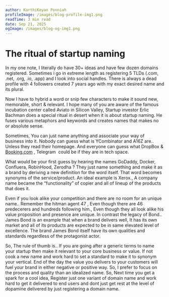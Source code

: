 ```yaml
---
author: KarthiKeyan Ponniah
profileImage: /images/blog-profile-img1.png
readTime: 3 min read
date: Sep 21, 2025
ogImage: /images/blog-og-img1.png
---
```


# The ritual of startup naming

In my one note, I literally do have 30+ ideas and have few dozen domains registered. Sometimes i go in extreme length as registering 5 TLDs (.com, .net, .org, .io, .app) and I look into social handles. There is always a dead profile with 4 followers created 7 years ago with my exact desired name and its plural.

Now I have to hybrid a word or snip few characters to make it sound new, memorable, short & relevant. I hope many of you are aware of the famous incubation center called Aviato in Silicon Valley, Startup investor Erlic Bachman does a special ritual in desert when it is about startup naming. He fuses various metaphors and keywords and creates names that makes no or absolute sense. 

Sometimes, You can just name anything and associate your way of business into it. Nobody can guess what is YCombinator and A16Z are.. Unless they read their homepage. And everyone can guess what DropBox & [Booking.com](http://booking.com/) , Telegram  could be if they are in tech space.

What would be your first guess by hearing the names GoDaddy, Docker, Confluera, RobinHood, 	Zerodha ? They just name something and make it as a brand by deriving a new definition for the word itself. That word becomes synonyms of the service/product. An ideal example is Xerox., A company name became the “functionality” of copier and all of lineup of the products that does it.

Even if you look alike your competition and there are no room for an unique name.. Remember the hitman agent 47 , Even though there are 46 predecerers and hundreds following him., Even though they all look alike his value proposition and presence are unique. In contrast the legacy of Bond.. James Bond is an example that when a brand delivers well, It has its own market and all of its products are expected to be in same elevated level of excellence. The brand James Bond itself have its own qualities and standards regardless of the protagonist actor.

So, The rule of thumb is.. If you are going after a generic terms to name your startup then make it relevant to your core business or value. If not cook a new name and work hard to set a standard to make it to synonym your vertical. End of the day the value you delivers to your customers will fuel your brand in either negative or positive way. So, I prefer to focus on the process and quality than an idealized name. So, Next time you get a spark for a cool idea, Register just one variant of domain name and work hard to get it delivered to end users and dont just get rest at the level of dopamine delivered by just registering a domain name.